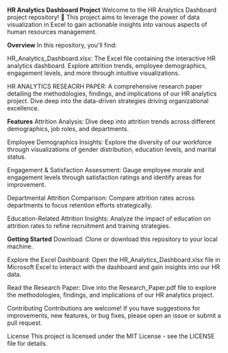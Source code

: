 **HR Analytics Dashboard Project**
Welcome to the HR Analytics Dashboard project repository! 🚀 This project aims to leverage the power of data visualization in Excel to gain actionable insights into various aspects of human resources management.

**Overview**
In this repository, you'll find:

HR_Analytics_Dashboard.xlsx: The Excel file containing the interactive HR analytics dashboard. Explore attrition trends, employee demographics, engagement levels, and more through intuitive visualizations.

HR ANALYTICS RESEACRH PAPER: A comprehensive research paper detailing the methodologies, findings, and implications of our HR analytics project. Dive deep into the data-driven strategies driving organizational excellence.

**Features**
Attrition Analysis: Dive deep into attrition trends across different demographics, job roles, and departments.

Employee Demographics Insights: Explore the diversity of our workforce through visualizations of gender distribution, education levels, and marital status.

Engagement & Satisfaction Assessment: Gauge employee morale and engagement levels through satisfaction ratings and identify areas for improvement.

Departmental Attrition Comparison: Compare attrition rates across departments to focus retention efforts strategically.

Education-Related Attrition Insights: Analyze the impact of education on attrition rates to refine recruitment and training strategies.

**Getting Started**
Download: Clone or download this repository to your local machine.

Explore the Excel Dashboard: Open the HR_Analytics_Dashboard.xlsx file in Microsoft Excel to interact with the dashboard and gain insights into our HR data.

Read the Research Paper: Dive into the Research_Paper.pdf file to explore the methodologies, findings, and implications of our HR analytics project.

Contributing
Contributions are welcome! If you have suggestions for improvements, new features, or bug fixes, please open an issue or submit a pull request.

License
This project is licensed under the MIT License - see the LICENSE file for details.

